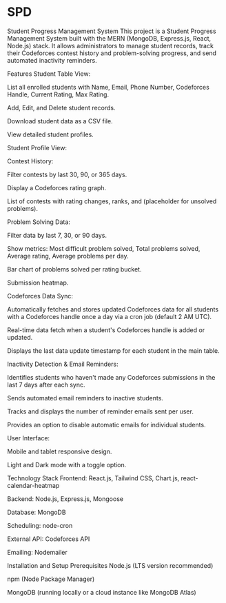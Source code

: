# SPD

Student Progress Management System
This project is a Student Progress Management System built with the MERN (MongoDB, Express.js, React, Node.js) stack. It allows administrators to manage student records, track their Codeforces contest history and problem-solving progress, and send automated inactivity reminders.

Features
Student Table View:

List all enrolled students with Name, Email, Phone Number, Codeforces Handle, Current Rating, Max Rating.

Add, Edit, and Delete student records.

Download student data as a CSV file.

View detailed student profiles.

Student Profile View:

Contest History:

Filter contests by last 30, 90, or 365 days.

Display a Codeforces rating graph.

List of contests with rating changes, ranks, and (placeholder for unsolved problems).

Problem Solving Data:

Filter data by last 7, 30, or 90 days.

Show metrics: Most difficult problem solved, Total problems solved, Average rating, Average problems per day.

Bar chart of problems solved per rating bucket.

Submission heatmap.

Codeforces Data Sync:

Automatically fetches and stores updated Codeforces data for all students with a Codeforces handle once a day via a cron job (default 2 AM UTC).

Real-time data fetch when a student's Codeforces handle is added or updated.

Displays the last data update timestamp for each student in the main table.

Inactivity Detection & Email Reminders:

Identifies students who haven't made any Codeforces submissions in the last 7 days after each sync.

Sends automated email reminders to inactive students.

Tracks and displays the number of reminder emails sent per user.

Provides an option to disable automatic emails for individual students.

User Interface:

Mobile and tablet responsive design.

Light and Dark mode with a toggle option.

Technology Stack
Frontend: React.js, Tailwind CSS, Chart.js, react-calendar-heatmap

Backend: Node.js, Express.js, Mongoose

Database: MongoDB

Scheduling: node-cron

External API: Codeforces API

Emailing: Nodemailer

Installation and Setup
Prerequisites
Node.js (LTS version recommended)

npm (Node Package Manager)

MongoDB (running locally or a cloud instance like MongoDB Atlas)
